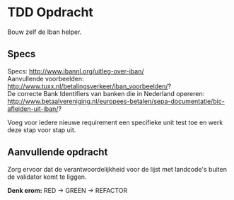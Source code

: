 # TDD Opdracht
Bouw zelf de Iban helper.

## Specs 
Specs: http://www.ibannl.org/uitleg-over-iban/  
Aanvullende voorbeelden: http://www.tuxx.nl/betalingsverkeer/iban_voorbeelden/?  
De correcte Bank Identifiers van banken die in Nederland opereren: http://www.betaalvereniging.nl/europees-betalen/sepa-documentatie/bic-afleiden-uit-iban/?  
  
Voeg voor iedere nieuwe requirement een specifieke unit test toe en werk deze stap voor stap uit.  

## Aanvullende opdracht
Zorg ervoor dat de verantwoordelijkheid voor de lijst met landcode's buiten de validator komt te liggen.

**Denk erom:** RED -> GREEN -> REFACTOR